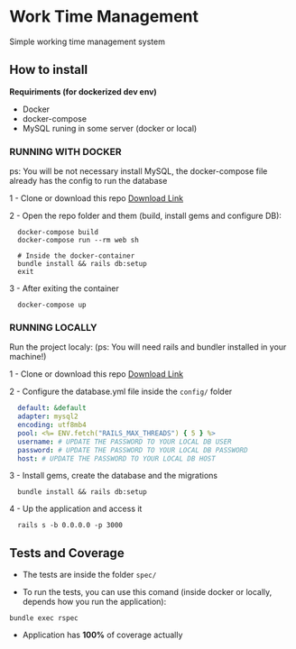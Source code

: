 # Work Time Management

Simple working time management system

## How to install

 **Requiriments (for dockerized dev env)** 
 - Docker
 - docker-compose
 - MySQL runing in some server (docker or local)

### RUNNING WITH DOCKER

ps: You will be not necessary install MySQL, the docker-compose file already has the config to run the database

1 - Clone or download this repo [Download Link](https://github.com/jorgedjr21/work_time_management/releases)

2 - Open the repo folder and them (build, install gems and configure DB):
```shell
  docker-compose build
  docker-compose run --rm web sh
  
  # Inside the docker-container
  bundle install && rails db:setup
  exit
```

3 - After exiting the container

```shell
  docker-compose up
```

### RUNNING LOCALLY

Run the project localy: (ps: You will need rails and bundler installed in your machine!)

1 - Clone or download this repo [Download Link](https://github.com/jorgedjr21/work_time_management/releases)

2 - Configure the database.yml file inside the `config/` folder

```yml
  default: &default
  adapter: mysql2
  encoding: utf8mb4
  pool: <%= ENV.fetch("RAILS_MAX_THREADS") { 5 } %>
  username: # UPDATE THE PASSWORD TO YOUR LOCAL DB USER
  password: # UPDATE THE PASSWORD TO YOUR LOCAL DB PASSWORD
  host: # UPDATE THE PASSWORD TO YOUR LOCAL DB HOST
```

3 - Install gems, create the database and the migrations

```shell
  bundle install && rails db:setup
```

4 - Up the application and access it

```shell
  rails s -b 0.0.0.0 -p 3000
```

## Tests and Coverage

- The tests are inside the folder `spec/`

- To run the tests, you can use this comand (inside docker or locally, depends how you run the application):

```shell
bundle exec rspec
```

- Application has **100%** of coverage actually
